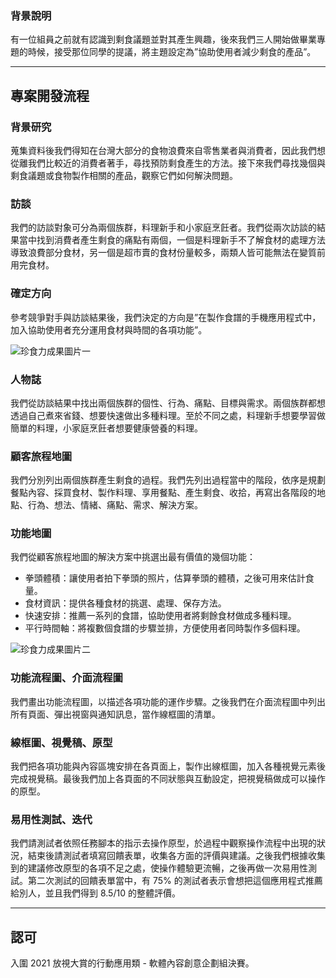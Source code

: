 ### 背景說明

有一位組員之前就有認識到剩食議題並對其產生興趣，後來我們三人開始做畢業專題的時候，接受那位同學的提議，將主題設定為”協助使用者減少剩食的產品”。

---

## 專案開發流程

### 背景研究

蒐集資料後我們得知在台灣大部分的食物浪費來自零售業者與消費者，因此我們想從離我們比較近的消費者著手，尋找預防剩食產生的方法。接下來我們尋找幾個與剩食議題或食物製作相關的產品，觀察它們如何解決問題。

### 訪談

我們的訪談對象可分為兩個族群，料理新手和小家庭烹飪者。我們從兩次訪談的結果當中找到消費者產生剩食的痛點有兩個，一個是料理新手不了解食材的處理方法導致浪費部分食材，另一個是超市賣的食材份量較多，兩類人皆可能無法在變質前用完食材。

### 確定方向

參考競爭對手與訪談結果後，我們決定的方向是”在製作食譜的手機應用程式中，加入協助使用者充分運用食材與時間的各項功能”。

![珍食力成果圖片一](/images/max-value-1.png)

### 人物誌

我們從訪談結果中找出兩個族群的個性、行為、痛點、目標與需求。兩個族群都想透過自己煮來省錢、想要快速做出多種料理。至於不同之處，料理新手想要學習做簡單的料理，小家庭烹飪者想要健康營養的料理。

### 顧客旅程地圖

我們分別列出兩個族群產生剩食的過程。我們先列出過程當中的階段，依序是規劃餐點內容、採買食材、製作料理、享用餐點、產生剩食、收拾，再寫出各階段的地點、行為、想法、情緒、痛點、需求、解決方案。

### 功能地圖

我們從顧客旅程地圖的解決方案中挑選出最有價值的幾個功能：

* 拳頭體積：讓使用者拍下拳頭的照片，估算拳頭的體積，之後可用來估計食量。
* 食材資訊：提供各種食材的挑選、處理、保存方法。
* 快速安排：推薦一系列的食譜，協助使用者將剩餘食材做成多種料理。
* 平行時間軸：將複數個食譜的步驟並排，方便使用者同時製作多個料理。

![珍食力成果圖片二](/images/max-value-2.png)

### 功能流程圖、介面流程圖

我們畫出功能流程圖，以描述各項功能的運作步驟。之後我們在介面流程圖中列出所有頁面、彈出視窗與通知訊息，當作線框圖的清單。

### 線框圖、視覺稿、原型

我們把各項功能與內容區塊安排在各頁面上，製作出線框圖，加入各種視覺元素後完成視覺稿。最後我們加上各頁面的不同狀態與互動設定，把視覺稿做成可以操作的原型。

### 易用性測試、迭代

我們請測試者依照任務腳本的指示去操作原型，於過程中觀察操作流程中出現的狀況，結束後請測試者填寫回饋表單，收集各方面的評價與建議。之後我們根據收集到的建議修改原型的各項不足之處，使操作體驗更流暢，之後再做一次易用性測試。第二次測試的回饋表單當中，有 75% 的測試者表示會想把這個應用程式推薦給別人，並且我們得到 8.5/10 的整體評價。

---

## 認可

入圍 2021 放視大賞的行動應用類 - 軟體內容創意企劃組決賽。
